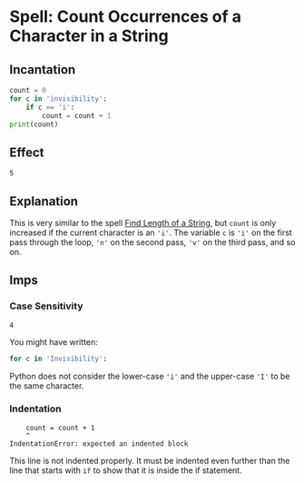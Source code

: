 # Spell: Count Occurrences of a Character in a String

## Incantation

```python
count = 0
for c in 'invisibility':
    if c == 'i':
        count = count + 1
print(count)
```

## Effect

```
5
```

## Explanation

This is very similar to the spell [Find Length of a String](find_length_of_a_string.md), but `count` is only increased
if the current character is an `'i'`. The variable `c` is `'i'` on the first pass through the loop, `'n'` on the second
pass, `'v'` on the third pass, and so on.

## Imps

### Case Sensitivity

```
4
```

You might have written:

```python
for c in 'Invisibility':
```

Python does not consider the lower-case `'i'` and the upper-case `'I'` to be the same character.

### Indentation

```
    count = count + 1
    ^
IndentationError: expected an indented block
```

This line is not indented properly. It must be indented even further than the line that starts with `if` to show that
it is inside the if statement.
